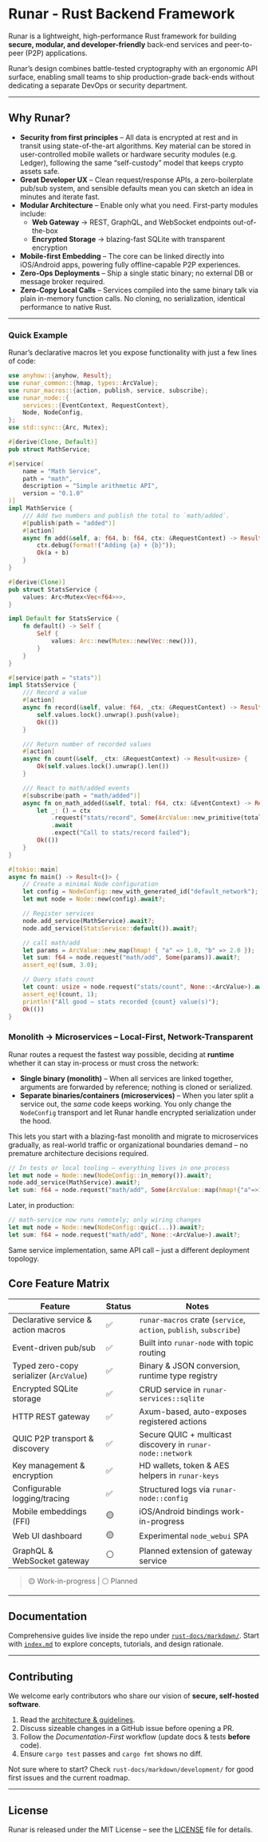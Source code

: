 # Runar ‑ Rust Backend Framework

Runar is a lightweight, high-performance Rust framework for building **secure, modular, and developer-friendly** back-end services and peer-to-peer (P2P) applications.

Runar’s design combines battle-tested cryptography with an ergonomic API surface, enabling small teams to ship production-grade back-ends without dedicating a separate DevOps or security department.

---

## Why Runar?

* **Security from first principles** – All data is encrypted at rest and in transit using state-of-the-art algorithms.  Key material can be stored in user-controlled mobile wallets or hardware security modules (e.g. Ledger), following the same “self-custody” model that keeps crypto assets safe.
* **Great Developer UX** – Clean request/response APIs, a zero-boilerplate pub/sub system, and sensible defaults mean you can sketch an idea in minutes and iterate fast.
* **Modular Architecture** – Enable only what you need.  First-party modules include:
  * **Web Gateway** → REST, GraphQL, and WebSocket endpoints out-of-the-box
  * **Encrypted Storage** → blazing-fast SQLite with transparent encryption
* **Mobile-first Embedding** – The core can be linked directly into iOS/Android apps, powering fully offline-capable P2P experiences.
* **Zero-Ops Deployments** – Ship a single static binary; no external DB or message broker required.
* **Zero-Copy Local Calls** – Services compiled into the same binary talk via plain in-memory function calls. No cloning, no serialization, identical performance to native Rust.

---

### Quick Example

Runar’s declarative macros let you expose functionality with just a few lines of code:

```rust
use anyhow::{anyhow, Result};
use runar_common::{hmap, types::ArcValue};
use runar_macros::{action, publish, service, subscribe};
use runar_node::{
    services::{EventContext, RequestContext},
    Node, NodeConfig,
};
use std::sync::{Arc, Mutex};

#[derive(Clone, Default)]
pub struct MathService;

#[service(
    name = "Math Service",
    path = "math",
    description = "Simple arithmetic API",
    version = "0.1.0"
)]
impl MathService {
    /// Add two numbers and publish the total to `math/added`.
    #[publish(path = "added")]
    #[action]
    async fn add(&self, a: f64, b: f64, ctx: &RequestContext) -> Result<f64> {
        ctx.debug(format!("Adding {a} + {b}"));
        Ok(a + b)
    }
}

#[derive(Clone)]
pub struct StatsService {
    values: Arc<Mutex<Vec<f64>>>,
}

impl Default for StatsService {
    fn default() -> Self {
        Self {
            values: Arc::new(Mutex::new(Vec::new())),
        }
    }
}

#[service(path = "stats")]
impl StatsService {
    /// Record a value
    #[action]
    async fn record(&self, value: f64, _ctx: &RequestContext) -> Result<()> {
        self.values.lock().unwrap().push(value);
        Ok(())
    }

    /// Return number of recorded values
    #[action]
    async fn count(&self, _ctx: &RequestContext) -> Result<usize> {
        Ok(self.values.lock().unwrap().len())
    }

    /// React to math/added events
    #[subscribe(path = "math/added")]
    async fn on_math_added(&self, total: f64, ctx: &EventContext) -> Result<()> {
        let _: () = ctx
            .request("stats/record", Some(ArcValue::new_primitive(total)))
            .await
            .expect("Call to stats/record failed");
        Ok(())
    }
}

#[tokio::main]
async fn main() -> Result<()> {
    // Create a minimal Node configuration
    let config = NodeConfig::new_with_generated_id("default_network");
    let mut node = Node::new(config).await?;

    // Register services
    node.add_service(MathService).await?;
    node.add_service(StatsService::default()).await?;

    // call math/add
    let params = ArcValue::new_map(hmap! { "a" => 1.0, "b" => 2.0 });
    let sum: f64 = node.request("math/add", Some(params)).await?;
    assert_eq!(sum, 3.0);

    // Query stats count
    let count: usize = node.request("stats/count", None::<ArcValue>).await?;
    assert_eq!(count, 1);
    println!("All good – stats recorded {count} value(s)");
    Ok(())
}
```


### Monolith → Microservices – Local-First, Network-Transparent

Runar routes a request the fastest way possible, deciding at **runtime** whether it can stay in-process or must cross the network:

* **Single binary (monolith)** – When all services are linked together, arguments are forwarded by reference; nothing is cloned or serialized.
* **Separate binaries/containers (microservices)** – When you later split a service out, the *same* code keeps working. You only change the `NodeConfig` transport and let Runar handle encrypted serialization under the hood.

This lets you start with a blazing-fast monolith and migrate to microservices gradually, as real-world traffic or organizational boundaries demand – no premature architecture decisions required.

```rust
// In tests or local tooling – everything lives in one process
let mut node = Node::new(NodeConfig::in_memory()).await?;
node.add_service(MathService).await?;
let sum: f64 = node.request("math/add", Some(ArcValue::map(hmap!{"a"=>1.0,"b"=>2.0}))).await?;
```

Later, in production:

```rust
// math-service now runs remotely; only wiring changes
let mut node = Node::new(NodeConfig::quic(...)).await?;
let sum: f64 = node.request("math/add", None::<ArcValue>).await?;
```

Same service implementation, same API call – just a different deployment topology.

## Core Feature Matrix

| Feature | Status | Notes |
| ------- | ------ | ----- |
| Declarative service & action macros | ✅ | `runar-macros` crate (`service`, `action`, `publish`, `subscribe`) |
| Event-driven pub/sub | ✅ | Built into `runar-node` with topic routing |
| Typed zero-copy serializer (`ArcValue`) | ✅ | Binary & JSON conversion, runtime type registry |
| Encrypted SQLite storage | ✅ | CRUD service in `runar-services::sqlite` |
| HTTP REST gateway | ✅ | Axum-based, auto-exposes registered actions |
| QUIC P2P transport & discovery | ✅ | Secure QUIC + multicast discovery in `runar-node::network` |
| Key management & encryption | ✅ | HD wallets, token & AES helpers in `runar-keys` |
| Configurable logging/tracing | ✅ | Structured logs via `runar-node::config` |
| Mobile embeddings (FFI) | 🟡 | iOS/Android bindings work-in-progress |
| Web UI dashboard | 🟡 | Experimental `node_webui` SPA |
| GraphQL & WebSocket gateway | ⚪ | Planned extension of gateway service |

> 🟡 Work-in-progress  |  ⚪ Planned

---

## Documentation

Comprehensive guides live inside the repo under [`rust-docs/markdown/`](rust-docs/markdown/).
Start with [`index.md`](rust-docs/markdown/index.md) to explore concepts, tutorials, and design rationale.

---

## Contributing

We welcome early contributors who share our vision of **secure, self-hosted software**.

1. Read the [architecture & guidelines](rust-docs/markdown/core/architecture.md).
2. Discuss sizeable changes in a GitHub issue before opening a PR.
3. Follow the *Documentation-First* workflow (update docs & tests **before** code).
4. Ensure `cargo test` passes and `cargo fmt` shows no diff.

Not sure where to start?  Check `rust-docs/markdown/development/` for good first issues and the current roadmap.

---

## License

Runar is released under the MIT License – see the [LICENSE](LICENSE) file for details.
